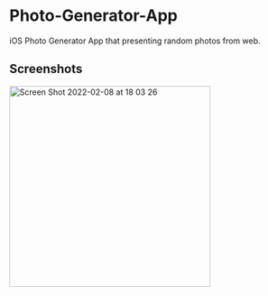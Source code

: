 # Photo-Generator-App
iOS Photo Generator App that presenting random photos from web.

## Screenshots 
<img width="356" alt="Screen Shot 2022-02-08 at 18 03 26" src="https://user-images.githubusercontent.com/45977036/153026916-7aa6f61f-3a9a-4fc3-9cb0-15933887d99e.png">
